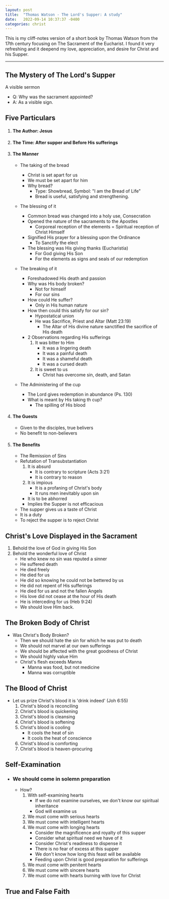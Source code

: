 ```yaml
---
layout: post
title:  "Thomas Watson - The Lord's Supper: A study"
date:   2022-09-14 10:37:37 -0400
categories: christ
---
```


This is my cliff-notes version of a short book by Thomas Watson from the 17th century focusing on The Sacrament of the Eucharist. I found it very refreshing and it deepend my love, appreciation, and desire for Christ and his Supper.

----
## The Mystery of The Lord's Supper

A visible sermon
- Q: Why was the sacrament appointed?
- A: As a visible sign.

## Five Particulars
1. #### The Author: Jesus
1. #### The Time: After supper and Before His sufferings
1. #### The Manner  
    - The taking of the bread
        - Christ is set apart for us
        - We must be set apart for him
        - Why bread? 
            - Type: Showbread, Symbol: "I am the Bread of Life"
            - Bread is useful, satisfying and strengthening.
    - The blessing of it
        - Common bread was changed into a holy use, Consecration
        - Opened the nature of the sacraments to the Apostles
            - Corporeal reception of the elements = Spiritual reception of Christ Himself
        - Signified His prayer for a blessing upon the Ordinance
            - To Sanctify the elect
        - The blessing was His giving thanks (Eucharistia)
            - For God giving His Son
            - For the elements as signs and seals of our redemption
    - The breaking of it
        - Foreshadowed His death and passion
        - Why was His body broken?
            - Not for himself
            - For our sins
        - How could He suffer?
            - Only in His human nature
        - How then could this satisfy for our sin?
            - Hypostatical union
            - He was Sacrifice, Priest and Altar (Matt 23:19)
                - The Altar of His divine nature sanctified the sacrifice of His death
        - 2 Observations regarding His sufferings
            1. It was bitter to Him
                - It was a lingering death
                - It was a painful death
                - It was a shameful death
                - It was a cursed death
            2. It is sweet to us
                - Christ has overcome sin, death, and Satan

    - The Administering of the cup
        - The Lord gives redemption in abundance (Ps. 130)
        - What is meant by His taking th cup?
            - The spilling of His blood
1. #### The Guests
    - Given to the disciples, true belivers
    - No benefit to non-believers
1. #### The Benefits
    - The Remission of Sins
    - Refutation of Transubstantiation
        1. It is absurd
            - It is contrary to scripture (Acts 3:21)
            - It is contrary to reason
        2. It is impious
            - It is a profaning of Christ's body
            - It runs men inevitably upon sin
        - It is to be abhorred
        - Implies the Supper is not efficacious
    - The supper gives us a taste of Christ
    - It is a duty
    - To reject the supper is to reject Christ

## Christ's Love Displayed in the Sacrament
1. Behold the love of God in giving His Son
1. Behold the wonderful love of Christ
    - He who knew no sin was reputed a sinner
    - He suffered death
    - He died freely
    - He died for us
    - He did so knowing he could not be bettered by us
    - He did not repent of His sufferings
    - He died for us and not the fallen Angels
    - His love did not cease at the hour of His death
    - He is interceding for us (Heb 9:24)
    - We should love Him back.

## The Broken Body of Christ
- Was Christ's Body Broken?
    - Then we should hate the sin for which he was put to death
    - We should not marvel at our own sufferings
    - We should be affected with the great goodness of Christ
    - We should highly value Him
    - Christ's flesh exceeds Manna
        - Manna was food, but not medicine
        - Manna was corruptible

## The Blood of Christ
- Let us prize Christ's blood it is 'drink indeed' (Joh 6:55)
    1. Christ's blood is reconciling
    1. Christ's blood is quickening
    1. Christ's blood is cleansing
    1. Christ's blood is softening
    1. Christ's blood is cooling
        - It cools the heat of sin
        - It cools the heat of conscience
    1. Christ's blood is comforting
    1. Christ's blood is heaven-procuring

## Self-Examination
 - ### We should come in solemn preparation
    - How?
        1. With self-examining hearts
            - If we do not examine ourselves, we don't know our spiritual inheritance
            - God will examine us
        1. We must come with serious hearts
        1. We must come with intelligent hearts
        1. We must come with longing hearts
            - Consider the magnificence and royalty of this supper
            - Consider what spiritual need we have of it
            - Consider Christ's readiness to dispense it
            - There is no fear of excess at this supper
            - We don't know how long this feast will be available
            - Feeding upon Christ is good preparation for sufferings
        1. We must come with penitent hearts
        1. We must come with sincere hearts
        1. We must come with hearts burning with love for Christ

## True and False Faith
